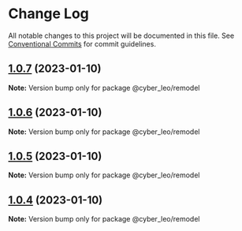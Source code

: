 # Change Log

All notable changes to this project will be documented in this file.
See [Conventional Commits](https://conventionalcommits.org) for commit guidelines.

## [1.0.7](https://github.com/leonunes-cyber/lerna-model/compare/@cyber_leo/remodel@1.0.6...@cyber_leo/remodel@1.0.7) (2023-01-10)

**Note:** Version bump only for package @cyber_leo/remodel





## [1.0.6](https://github.com/leonunes-cyber/lerna-model/compare/@cyber_leo/remodel@1.0.5...@cyber_leo/remodel@1.0.6) (2023-01-10)

**Note:** Version bump only for package @cyber_leo/remodel





## [1.0.5](https://github.com/leonunes-cyber/lerna-model/compare/@cyber_leo/remodel@1.0.4...@cyber_leo/remodel@1.0.5) (2023-01-10)

**Note:** Version bump only for package @cyber_leo/remodel





## [1.0.4](https://github.com/leonunes-cyber/lerna-model/compare/@cyber_leo/remodel@1.0.3...@cyber_leo/remodel@1.0.4) (2023-01-10)

**Note:** Version bump only for package @cyber_leo/remodel
